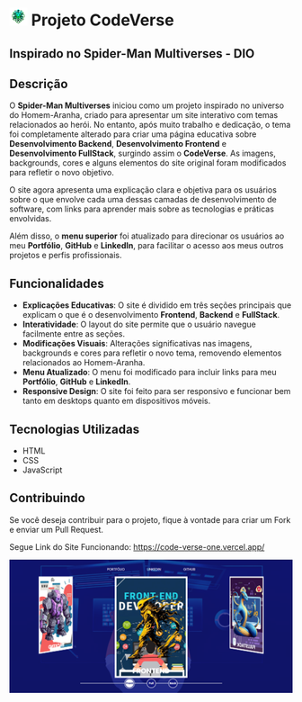 # <img src="./assets/images/favicon1.png"> Projeto CodeVerse

## Inspirado no Spider-Man Multiverses - DIO

## Descrição

O **Spider-Man Multiverses** iniciou como um projeto inspirado no universo do Homem-Aranha, criado para apresentar um site interativo com temas relacionados ao herói. No entanto, após muito trabalho e dedicação, o tema foi completamente alterado para criar uma página educativa sobre **Desenvolvimento Backend**, **Desenvolvimento Frontend** e **Desenvolvimento FullStack**, surgindo assim o **CodeVerse**. As imagens, backgrounds, cores e alguns elementos do site original foram modificados para refletir o novo objetivo.

O site agora apresenta uma explicação clara e objetiva para os usuários sobre o que envolve cada uma dessas camadas de desenvolvimento de software, com links para aprender mais sobre as tecnologias e práticas envolvidas.

Além disso, o **menu superior** foi atualizado para direcionar os usuários ao meu **Portfólio**, **GitHub** e **LinkedIn**, para facilitar o acesso aos meus outros projetos e perfis profissionais.

## Funcionalidades

- **Explicações Educativas**: O site é dividido em três seções principais que explicam o que é o desenvolvimento **Frontend**, **Backend** e **FullStack**.
- **Interatividade**: O layout do site permite que o usuário navegue facilmente entre as seções.
- **Modificações Visuais**: Alterações significativas nas imagens, backgrounds e cores para refletir o novo tema, removendo elementos relacionados ao Homem-Aranha.
- **Menu Atualizado**: O menu foi modificado para incluir links para meu **Portfólio**, **GitHub** e **LinkedIn**.
- **Responsive Design**: O site foi feito para ser responsivo e funcionar bem tanto em desktops quanto em dispositivos móveis.

## Tecnologias Utilizadas

- HTML
- CSS
- JavaScript

## Contribuindo

Se você deseja contribuir para o projeto, fique à vontade para criar um Fork e enviar um Pull Request.

Segue Link do Site Funcionando: https://code-verse-one.vercel.app/

<img src="./assets/images/site.png">
